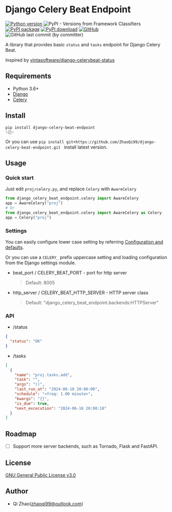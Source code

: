 # Django Celery Beat Endpoint
[![Python version](https://img.shields.io/pypi/pyversions/django-celery-beat-endpoint.svg?logo=python)](https://pypi.python.org/pypi/django-celery-beat-endpoint)
![PyPI - Versions from Framework Classifiers](https://img.shields.io/pypi/frameworkversions/django/django-celery-beat-endpoint)
[![PyPI package](https://img.shields.io/pypi/v/django-celery-beat-endpoint.svg)](https://pypi.python.org/pypi/django-celery-beat-endpoint)
[![PyPI download](https://img.shields.io/pypi/dm/django-celery-beat-endpoint.svg)](https://pypi.python.org/pypi/django-celery-beat-endpoint)
[![GitHub](https://img.shields.io/github/license/ZhaoQi99/django-celery-beat-endpoint)](https://github.com/ZhaoQi99/django-celery-beat-endpoint/blob/main/LICENSE)
![GitHub last commit (by committer)](https://img.shields.io/github/last-commit/ZhaoQi99/django-celery-beat-endpoint)

A library that provides basic `status` and `tasks` endpoint for Django Celery Beat.

Inspired by [vintasoftware/django-celerybeat-status](https://github.com/vintasoftware/django-celerybeat-status)

## Requirements
* Python 3.6+
* [Django](https://docs.djangoproject.com/)
* [Celery](https://docs.celeryq.dev/)

## Install
```shell
pip install django-celery-beat-endpoint
✨🍰✨
```
Or you can use `pip install git+https://github.com/ZhaoQi99/django-celery-beat-endpoint.git
` install latest version.

## Usage
### Quick start
Just edit `proj/celery.py`, and replace `Celery` with `AwareCelery`

```python
from django_celery_beat_endpoint.celery import AwareCelery
app = AwareCelery("proj")
# Or
from django_celery_beat_endpoint.celery import AwareCelery as Celery
app = Celery("proj")

```
### Settings
You can easily configure lower case setting by referring [Configuration and defaults](https://docs.celeryq.dev/en/stable/userguide/configuration.html).

Or you can use a `CELERY_` prefix uppercase setting and loading configuration from the Django settings module.

* beat_port / CELERY_BEAT_PORT - port for http server
    > Default: 8005
* http_server / CELERY_BEAT_HTTP_SERVER - HTTP server class
    > Default: "django_celery_beat_endpoint.backends:HTTPServer"

### API
* /status
```json
{
  "status": "OK"
}
```

* /tasks
```json
[
  {
    "name": "proj.tasks.add",
    "task": "",
    "args": "()",
    "last_run_at": "2024-06-18 20:00:00",
    "schedule": "<freq: 1.00 minute>",
    "kwargs": "{}",
    "is_due": true,
    "next_excecution": "2024-06-18 20:00:10"
  }
]
```
## Roadmap
- [ ] Support more server backends, such as Tornado, Flask and FastAPI.

## License
[GNU General Public License v3.0](https://github.com/ZhaoQi99/django-celery-beat-endpoint/blob/main/LICENSE)

## Author
* Qi Zhao([zhaoqi99@outlook.com](mailto:zhaoqi99@outlook.com))